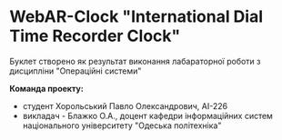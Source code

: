 # WebAR-Clock "International Dial Time Recorder Clock"
Буклет створено як результат виконання лабараторної роботи з дисципліни 
"Операційні системи"

**Команда проекту:**
- студент Хорольський Павло Олександрович, АІ-226
- викладач - Блажко О.А.,  доцент кафедри інформаційних систем національного університету "Одеська політехніка"
